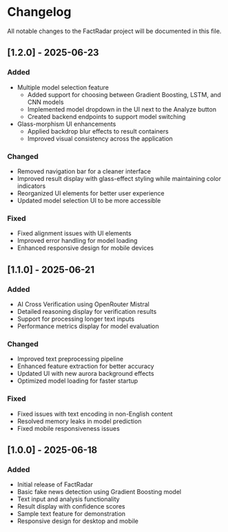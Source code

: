 # Changelog

All notable changes to the FactRadar project will be documented in this file.

## [1.2.0] - 2025-06-23

### Added
- Multiple model selection feature
  - Added support for choosing between Gradient Boosting, LSTM, and CNN models
  - Implemented model dropdown in the UI next to the Analyze button
  - Created backend endpoints to support model switching
- Glass-morphism UI enhancements
  - Applied backdrop blur effects to result containers
  - Improved visual consistency across the application

### Changed
- Removed navigation bar for a cleaner interface
- Improved result display with glass-effect styling while maintaining color indicators
- Reorganized UI elements for better user experience
- Updated model selection UI to be more accessible

### Fixed
- Fixed alignment issues with UI elements
- Improved error handling for model loading
- Enhanced responsive design for mobile devices

## [1.1.0] - 2025-06-21

### Added
- AI Cross Verification using OpenRouter Mistral
- Detailed reasoning display for verification results
- Support for processing longer text inputs
- Performance metrics display for model evaluation

### Changed
- Improved text preprocessing pipeline
- Enhanced feature extraction for better accuracy
- Updated UI with new aurora background effects
- Optimized model loading for faster startup

### Fixed
- Fixed issues with text encoding in non-English content
- Resolved memory leaks in model prediction
- Fixed mobile responsiveness issues

## [1.0.0] - 2025-06-18

### Added
- Initial release of FactRadar
- Basic fake news detection using Gradient Boosting model
- Text input and analysis functionality
- Result display with confidence scores
- Sample text feature for demonstration
- Responsive design for desktop and mobile